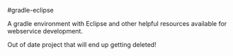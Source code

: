 #gradle-eclipse

A gradle environment with Eclipse and other helpful resources available for webservice development.


Out of date project that will end up getting deleted!  